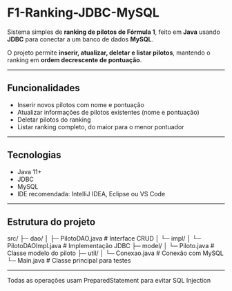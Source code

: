 # F1-Ranking-JDBC-MySQL

Sistema simples de **ranking de pilotos de Fórmula 1**, feito em **Java** usando **JDBC** para conectar a um banco de dados **MySQL**.  

O projeto permite **inserir, atualizar, deletar e listar pilotos**, mantendo o ranking em **ordem decrescente de pontuação**.

---

## Funcionalidades

- Inserir novos pilotos com nome e pontuação  
- Atualizar informações de pilotos existentes (nome e pontuação)  
- Deletar pilotos do ranking  
- Listar ranking completo, do maior para o menor pontuador  

---

## Tecnologias

- Java 11+  
- JDBC  
- MySQL  
- IDE recomendada: IntelliJ IDEA, Eclipse ou VS Code  

---

## Estrutura do projeto

src/
├─ dao/
│ ├─ PilotoDAO.java # Interface CRUD
│ └─ impl/
│ └─ PilotoDAOImpl.java # Implementação JDBC
├─ model/
│ └─ Piloto.java # Classe modelo do piloto
├─ util/
│ └─ Conexao.java # Conexão com MySQL
└─ Main.java # Classe principal para testes

---

Todas as operações usam PreparedStatement para evitar SQL Injection



